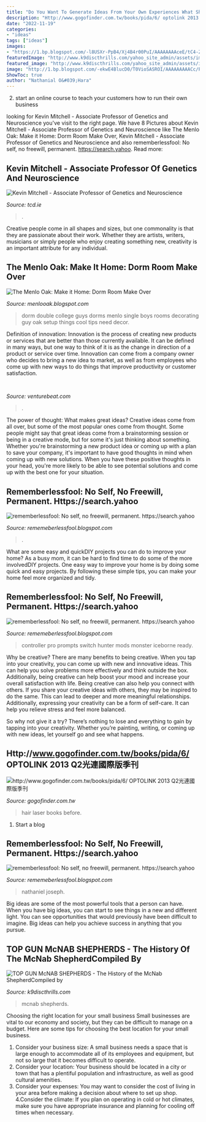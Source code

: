 ```yaml
---
title: "Do You Want To Generate Ideas From Your Own Experiences What Should You Do ~ Top Gun Mcnab Shepherds"
description: "Http://www.gogofinder.com.tw/books/pida/6/ optolink 2013 q2光連國際版季刊"
date: "2022-11-19"
categories:
- "ideas"
tags: ["ideas"]
images:
- "https://1.bp.blogspot.com/-l8USXr-PpB4/Xj4B4r00PuI/AAAAAAAAceE/tC4-ZfQU-EQu8MmQuZAP--pwI7pzCkF8gCLcBGAsYHQ/s1600/Untitled368.png"
featuredImage: "http://www.k9discthrills.com/yahoo_site_admin/assets/images/Alvinas_Maggie.63155447_std.jpg"
featured_image: "http://www.k9discthrills.com/yahoo_site_admin/assets/images/Alvinas_Maggie.63155447_std.jpg"
image: "http://1.bp.blogspot.com/-ekwE4BlucD0/T0VioSASROI/AAAAAAAAACc/PyN4wJ4wrFM/s1600/6890575879_cec987d8f7_b.jpg"
ShowToc: true
author: "Nathanial O&#039;Hara"
---
```



2. start an online course to teach your customers how to run their own business 

	

		
looking for Kevin Mitchell - Associate Professor of Genetics and Neuroscience you've visit to the right page. We have 8 Pictures about Kevin Mitchell - Associate Professor of Genetics and Neuroscience like The Menlo Oak: Make it Home: Dorm Room Make Over, Kevin Mitchell - Associate Professor of Genetics and Neuroscience and also rememberlessfool: No self, no freewill, permanent. https://search.yahoo. Read more:
		
    
## Kevin Mitchell - Associate Professor Of Genetics And Neuroscience

<img loading=lazy src="http://www.tcd.ie/research/assets/images/INNATE-cover-high-res.jpg" onerror="this.onerror=null;this.src='https://tse2.mm.bing.net/th?id=OIP.SAqMHiY2zegAOEiOzvdNZwHaLB&amp;pid=15.1';" alt="Kevin Mitchell - Associate Professor of Genetics and Neuroscience">

_Source: tcd.ie_

>. 

	

Creative people come in all shapes and sizes, but one commonality is that they are passionate about their work. Whether they are artists, writers, musicians or simply people who enjoy creating something new, creativity is an important attribute for any individual.

    
## The Menlo Oak: Make It Home: Dorm Room Make Over

<img loading=lazy src="http://1.bp.blogspot.com/-ekwE4BlucD0/T0VioSASROI/AAAAAAAAACc/PyN4wJ4wrFM/s1600/6890575879_cec987d8f7_b.jpg" onerror="this.onerror=null;this.src='https://tse1.mm.bing.net/th?id=OIP.3-umBpi2_OS5DxZicziz3wHaFh&amp;pid=15.1';" alt="The Menlo Oak: Make it Home: Dorm Room Make Over">

_Source: menlooak.blogspot.com_

>dorm double college guys dorms menlo single boys rooms decorating guy oak setup things cool tips need decor. 

	

Definition of innovation:
Innovation is the process of creating new products or services that are better than those currently available. It can be defined in many ways, but one way to think of it is as the change in direction of a product or service over time. Innovation can come from a company owner who decides to bring a new idea to market, as well as from employees who come up with new ways to do things that improve productivity or customer satisfaction.

    
## 

<img loading=lazy src="https://venturebeat.com/wp-content/uploads/2018/01/zac41361_rgb.jpg?w=800" onerror="this.onerror=null;this.src='https://tse4.mm.bing.net/th?id=OIP.J2ZubWp3pAFTO0RZTCCAuQHaE7&amp;pid=15.1';" alt="">

_Source: venturebeat.com_

>. 

	

The power of thought: What makes great ideas?
Creative ideas come from all over, but some of the most popular ones come from thought. Some people might say that great ideas come from a brainstorming session or being in a creative mode, but for some it's just thinking about something. Whether you're brainstorming a new product idea or coming up with a plan to save your company, it's important to have good thoughts in mind when coming up with new solutions. When you have these positive thoughts in your head, you're more likely to be able to see potential solutions and come up with the best one for your situation.

    
## Rememberlessfool: No Self, No Freewill, Permanent. Https://search.yahoo

<img loading=lazy src="https://1.bp.blogspot.com/-kew2vVNDdxI/X06b0mnPugI/AAAAAAAAfyQ/xzATGvLOfK8nWVYM3n4NFQhQnOGN3sSxgCLcBGAsYHQ/s1600/Untitled2070.png" onerror="this.onerror=null;this.src='https://tse3.mm.bing.net/th?id=OIP.cqYJusuiKny6Z2dZ_a2q9wHaEK&amp;pid=15.1';" alt="rememberlessfool: No self, no freewill, permanent. https://search.yahoo">

_Source: rememeberlessfool.blogspot.com_

>. 

	

What are some easy and quickDIY projects you can do to improve your home?
As a busy mom, it can be hard to find time to do some of the more involvedDIY projects. One easy way to improve your home is by doing some quick and easy projects. By following these simple tips, you can make your home feel more organized and tidy.

    
## Rememberlessfool: No Self, No Freewill, Permanent. Https://search.yahoo

<img loading=lazy src="https://staticdelivery.nexusmods.com/mods/2531/images/thumbnails/2/2-1534096904-1091229370.jpeg" onerror="this.onerror=null;this.src='https://tse2.mm.bing.net/th?id=OIP.jJiwiEFgDQTegEYn4NwgcwAAAA&amp;pid=15.1';" alt="rememberlessfool: No self, no freewill, permanent. https://search.yahoo">

_Source: rememeberlessfool.blogspot.com_

>controller pro prompts switch hunter mods monster iceborne ready. 

	

Why be creative?
There are many benefits to being creative. When you tap into your creativity, you can come up with new and innovative ideas. This can help you solve problems more effectively and think outside the box. Additionally, being creative can help boost your mood and increase your overall satisfaction with life.
Being creative can also help you connect with others. If you share your creative ideas with others, they may be inspired to do the same. This can lead to deeper and more meaningful relationships. Additionally, expressing your creativity can be a form of self-care. It can help you relieve stress and feel more balanced.

So why not give it a try? There’s nothing to lose and everything to gain by tapping into your creativity. Whether you’re painting, writing, or coming up with new ideas, let yourself go and see what happens.

    
## Http://www.gogofinder.com.tw/books/pida/6/ OPTOLINK 2013 Q2光連國際版季刊

<img loading=lazy src="http://www.gogofinder.com.tw/books/pida/6/s/1372218172EkmhwsW2.jpg" onerror="this.onerror=null;this.src='https://tse3.mm.bing.net/th?id=OIP.cgeEEpYvZEspYxdE_eujNgHaKf&amp;pid=15.1';" alt="http://www.gogofinder.com.tw/books/pida/6/ OPTOLINK 2013 Q2光連國際版季刊">

_Source: gogofinder.com.tw_

>hair laser books before. 

	

1. Start a blog

    
## Rememberlessfool: No Self, No Freewill, Permanent. Https://search.yahoo

<img loading=lazy src="https://1.bp.blogspot.com/-l8USXr-PpB4/Xj4B4r00PuI/AAAAAAAAceE/tC4-ZfQU-EQu8MmQuZAP--pwI7pzCkF8gCLcBGAsYHQ/s1600/Untitled368.png" onerror="this.onerror=null;this.src='https://tse3.mm.bing.net/th?id=OIP.B1126R7Y4ly_PqSk_z7m0wHaEK&amp;pid=15.1';" alt="rememberlessfool: No self, no freewill, permanent. https://search.yahoo">

_Source: rememeberlessfool.blogspot.com_

>nathaniel joseph. 

	

Big ideas are some of the most powerful tools that a person can have. When you have big ideas, you can start to see things in a new and different light. You can see opportunities that would previously have been difficult to imagine. Big ideas can help you achieve success in anything that you pursue.

    
## TOP GUN McNAB SHEPHERDS - The History Of The McNab ShepherdCompiled By

<img loading=lazy src="http://www.k9discthrills.com/yahoo_site_admin/assets/images/Alvinas_Maggie.63155447_std.jpg" onerror="this.onerror=null;this.src='https://tse2.mm.bing.net/th?id=OIP.X3nF4ObwrmAY5h9kQkzFsAHaJ4&amp;pid=15.1';" alt="TOP GUN McNAB SHEPHERDS - The History of the McNab ShepherdCompiled by">

_Source: k9discthrills.com_

>mcnab shepherds. 

	

Choosing the right location for your small business
Small businesses are vital to our economy and society, but they can be difficult to manage on a budget. Here are some tips for choosing the best location for your small business. 
1. Consider your business size: A small business needs a space that is large enough to accommodate all of its employees and equipment, but not so large that it becomes difficult to operate. 
2. Consider your location: Your business should be located in a city or town that has a plentiful population and infrastructure, as well as good cultural amenities. 
3. Consider your expenses: You may want to consider the cost of living in your area before making a decision about where to set up shop. 
4.Consider the climate: If you plan on operating in cold or hot climates, make sure you have appropriate insurance and planning for cooling off times when necessary.

